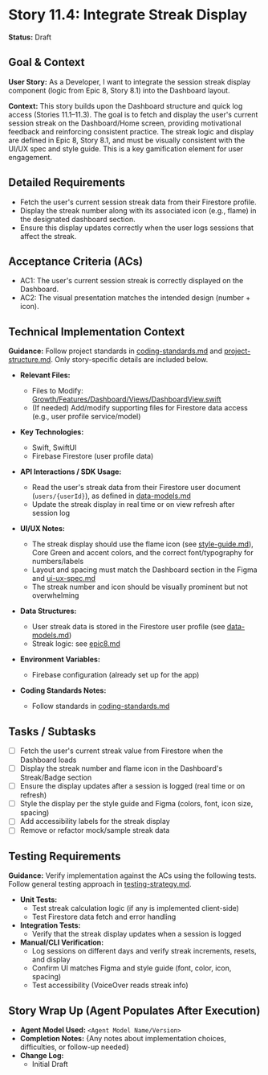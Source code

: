 # Story 11.4: Integrate Streak Display

**Status:** Draft

## Goal & Context

**User Story:** As a Developer, I want to integrate the session streak display component (logic from Epic 8, Story 8.1) into the Dashboard layout.

**Context:**
This story builds upon the Dashboard structure and quick log access (Stories 11.1–11.3). The goal is to fetch and display the user's current session streak on the Dashboard/Home screen, providing motivational feedback and reinforcing consistent practice. The streak logic and display are defined in Epic 8, Story 8.1, and must be visually consistent with the UI/UX spec and style guide. This is a key gamification element for user engagement.

## Detailed Requirements

- Fetch the user's current session streak data from their Firestore profile.
- Display the streak number along with its associated icon (e.g., flame) in the designated dashboard section.
- Ensure this display updates correctly when the user logs sessions that affect the streak.

## Acceptance Criteria (ACs)

- AC1: The user's current session streak is correctly displayed on the Dashboard.
- AC2: The visual presentation matches the intended design (number + icon).

## Technical Implementation Context

**Guidance:** Follow project standards in [coding-standards.md](mdc:docs/coding-standards.md) and [project-structure.md](mdc:docs/project-structure.md). Only story-specific details are included below.

- **Relevant Files:**
  - Files to Modify: [Growth/Features/Dashboard/Views/DashboardView.swift](mdc:Growth/Features/Dashboard/Views/DashboardView.swift)
  - (If needed) Add/modify supporting files for Firestore data access (e.g., user profile service/model)

- **Key Technologies:**
  - Swift, SwiftUI
  - Firebase Firestore (user profile data)

- **API Interactions / SDK Usage:**
  - Read the user's streak data from their Firestore user document (`users/{userId}`), as defined in [data-models.md](mdc:docs/data-models.md#user-model)
  - Update the streak display in real time or on view refresh after session log

- **UI/UX Notes:**
  - The streak display should use the flame icon (see [style-guide.md](mdc:docs/style-guide.md#icons)), Core Green and accent colors, and the correct font/typography for numbers/labels
  - Layout and spacing must match the Dashboard section in the Figma and [ui-ux-spec.md](mdc:docs/ui-ux-spec.md)
  - The streak number and icon should be visually prominent but not overwhelming

- **Data Structures:**
  - User streak data is stored in the Firestore user profile (see [data-models.md](mdc:docs/data-models.md#user-model))
  - Streak logic: see [epic8.md](mdc:docs/epic8.md#story-81-session-streaks-logic--display)

- **Environment Variables:**
  - Firebase configuration (already set up for the app)

- **Coding Standards Notes:**
  - Follow standards in [coding-standards.md](mdc:docs/coding-standards.md)

## Tasks / Subtasks

- [ ] Fetch the user's current streak value from Firestore when the Dashboard loads
- [ ] Display the streak number and flame icon in the Dashboard's Streak/Badge section
- [ ] Ensure the display updates after a session is logged (real time or on refresh)
- [ ] Style the display per the style guide and Figma (colors, font, icon size, spacing)
- [ ] Add accessibility labels for the streak display
- [ ] Remove or refactor mock/sample streak data

## Testing Requirements

**Guidance:** Verify implementation against the ACs using the following tests. Follow general testing approach in [testing-strategy.md](mdc:docs/testing-strategy.md).

- **Unit Tests:**
  - Test streak calculation logic (if any is implemented client-side)
  - Test Firestore data fetch and error handling
- **Integration Tests:**
  - Verify that the streak display updates when a session is logged
- **Manual/CLI Verification:**
  - Log sessions on different days and verify streak increments, resets, and display
  - Confirm UI matches Figma and style guide (font, color, icon, spacing)
  - Test accessibility (VoiceOver reads streak info)

## Story Wrap Up (Agent Populates After Execution)

- **Agent Model Used:** `<Agent Model Name/Version>`
- **Completion Notes:** {Any notes about implementation choices, difficulties, or follow-up needed}
- **Change Log:**
  - Initial Draft 